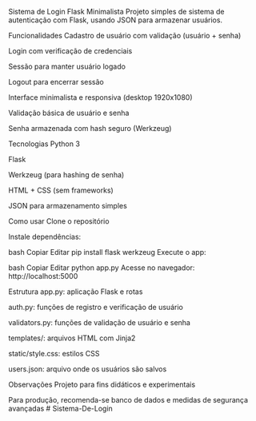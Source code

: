 Sistema de Login Flask Minimalista
Projeto simples de sistema de autenticação com Flask, usando JSON para armazenar usuários.

Funcionalidades
Cadastro de usuário com validação (usuário + senha)

Login com verificação de credenciais

Sessão para manter usuário logado

Logout para encerrar sessão

Interface minimalista e responsiva (desktop 1920x1080)

Validação básica de usuário e senha

Senha armazenada com hash seguro (Werkzeug)

Tecnologias
Python 3

Flask

Werkzeug (para hashing de senha)

HTML + CSS (sem frameworks)

JSON para armazenamento simples

Como usar
Clone o repositório

Instale dependências:

bash
Copiar
Editar
pip install flask werkzeug
Execute o app:

bash
Copiar
Editar
python app.py
Acesse no navegador: http://localhost:5000

Estrutura
app.py: aplicação Flask e rotas

auth.py: funções de registro e verificação de usuário

validators.py: funções de validação de usuário e senha

templates/: arquivos HTML com Jinja2

static/style.css: estilos CSS

users.json: arquivo onde os usuários são salvos

Observações
Projeto para fins didáticos e experimentais

Para produção, recomenda-se banco de dados e medidas de segurança avançadas
#   S i s t e m a - D e - L o g i n  
 